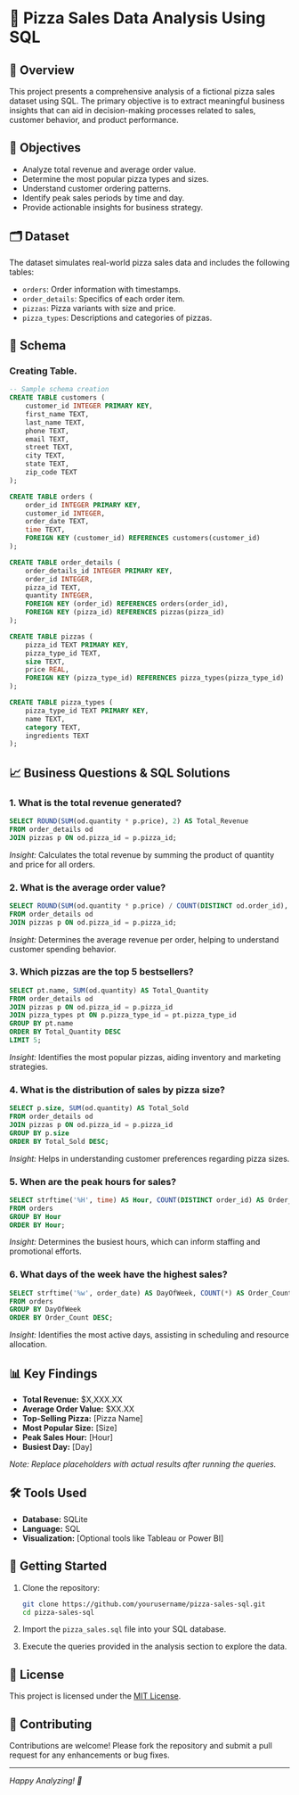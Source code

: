 
# 🍕 Pizza Sales Data Analysis Using SQL


## 📌 Overview

This project presents a comprehensive analysis of a fictional pizza sales dataset using SQL. The primary objective is to extract meaningful business insights that can aid in decision-making processes related to sales, customer behavior, and product performance.

## 🎯 Objectives

- Analyze total revenue and average order value.
- Determine the most popular pizza types and sizes.
- Understand customer ordering patterns.
- Identify peak sales periods by time and day.
- Provide actionable insights for business strategy.

## 🗂️ Dataset

The dataset simulates real-world pizza sales data and includes the following tables:

- `orders`: Order information with timestamps.
- `order_details`: Specifics of each order item.
- `pizzas`: Pizza variants with size and price.
- `pizza_types`: Descriptions and categories of pizzas.

## 🧾 Schema

### Creating Table.

```sql
-- Sample schema creation
CREATE TABLE customers (
    customer_id INTEGER PRIMARY KEY,
    first_name TEXT,
    last_name TEXT,
    phone TEXT,
    email TEXT,
    street TEXT,
    city TEXT,
    state TEXT,
    zip_code TEXT
);

CREATE TABLE orders (
    order_id INTEGER PRIMARY KEY,
    customer_id INTEGER,
    order_date TEXT,
    time TEXT,
    FOREIGN KEY (customer_id) REFERENCES customers(customer_id)
);

CREATE TABLE order_details (
    order_details_id INTEGER PRIMARY KEY,
    order_id INTEGER,
    pizza_id TEXT,
    quantity INTEGER,
    FOREIGN KEY (order_id) REFERENCES orders(order_id),
    FOREIGN KEY (pizza_id) REFERENCES pizzas(pizza_id)
);

CREATE TABLE pizzas (
    pizza_id TEXT PRIMARY KEY,
    pizza_type_id TEXT,
    size TEXT,
    price REAL,
    FOREIGN KEY (pizza_type_id) REFERENCES pizza_types(pizza_type_id)
);

CREATE TABLE pizza_types (
    pizza_type_id TEXT PRIMARY KEY,
    name TEXT,
    category TEXT,
    ingredients TEXT
);
```

## 📈 Business Questions & SQL Solutions

### 1. What is the total revenue generated?

```sql
SELECT ROUND(SUM(od.quantity * p.price), 2) AS Total_Revenue
FROM order_details od
JOIN pizzas p ON od.pizza_id = p.pizza_id;
```

*Insight:* Calculates the total revenue by summing the product of quantity and price for all orders.

### 2. What is the average order value?

```sql
SELECT ROUND(SUM(od.quantity * p.price) / COUNT(DISTINCT od.order_id), 2) AS Avg_Order_Value
FROM order_details od
JOIN pizzas p ON od.pizza_id = p.pizza_id;
```

*Insight:* Determines the average revenue per order, helping to understand customer spending behavior.

### 3. Which pizzas are the top 5 bestsellers?

```sql
SELECT pt.name, SUM(od.quantity) AS Total_Quantity
FROM order_details od
JOIN pizzas p ON od.pizza_id = p.pizza_id
JOIN pizza_types pt ON p.pizza_type_id = pt.pizza_type_id
GROUP BY pt.name
ORDER BY Total_Quantity DESC
LIMIT 5;
```

*Insight:* Identifies the most popular pizzas, aiding inventory and marketing strategies.

### 4. What is the distribution of sales by pizza size?

```sql
SELECT p.size, SUM(od.quantity) AS Total_Sold
FROM order_details od
JOIN pizzas p ON od.pizza_id = p.pizza_id
GROUP BY p.size
ORDER BY Total_Sold DESC;
```

*Insight:* Helps in understanding customer preferences regarding pizza sizes.

### 5. When are the peak hours for sales?

```sql
SELECT strftime('%H', time) AS Hour, COUNT(DISTINCT order_id) AS Order_Count
FROM orders
GROUP BY Hour
ORDER BY Hour;
```

*Insight:* Determines the busiest hours, which can inform staffing and promotional efforts.

### 6. What days of the week have the highest sales?

```sql
SELECT strftime('%w', order_date) AS DayOfWeek, COUNT(*) AS Order_Count
FROM orders
GROUP BY DayOfWeek
ORDER BY Order_Count DESC;
```

*Insight:* Identifies the most active days, assisting in scheduling and resource allocation.

## 📊 Key Findings

- **Total Revenue:** $X,XXX.XX
- **Average Order Value:** $XX.XX
- **Top-Selling Pizza:** [Pizza Name]
- **Most Popular Size:** [Size]
- **Peak Sales Hour:** [Hour]
- **Busiest Day:** [Day]

*Note: Replace placeholders with actual results after running the queries.*

## 🛠️ Tools Used

- **Database:** SQLite
- **Language:** SQL
- **Visualization:** [Optional tools like Tableau or Power BI]

## 🚀 Getting Started

1. Clone the repository:

   ```bash
   git clone https://github.com/yourusername/pizza-sales-sql.git
   cd pizza-sales-sql
   ```

2. Import the `pizza_sales.sql` file into your SQL database.

3. Execute the queries provided in the analysis section to explore the data.

## 📄 License

This project is licensed under the [MIT License](LICENSE).

## 🤝 Contributing

Contributions are welcome! Please fork the repository and submit a pull request for any enhancements or bug fixes.

---

*Happy Analyzing! 🍕*

